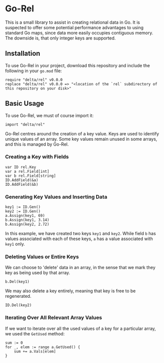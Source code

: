 # Go-Rel

This is a small library to assist in creating relational data in Go. 
It is suspected to offer some potential performance advantages to using standard Go maps, 
since data more easily occupies contiguous memory. 
The downside is, that only integer keys are supported. 

## Installation

To use Go-Rel in your project, download this repository and include the following in your `go.mod` file:

    require "delta/rel" v0.0.0
    replace "delta/rel" v0.0.0 => "<location of the `rel` subdirectory of this repository on your disk>"
    
## Basic Usage

To  use Go-Rel, we must of course import it:

    import "delta/rel"
    
Go-Rel centres around the creation of a key value. 
Keys are used to identify unique values of an array. 
Some key values remain unused in some arrays, and this is managed by Go-Rel.

### Creating a Key with Fields  

    var ID rel.Key
    var a rel.Field[int]
    var b rel.Field[string]
    ID.AddField(&a)
    ID.AddField(&b)
    
### Generating Key Values and Inserting Data

    key1 := ID.Gen()
    key2 := ID.Gen()
    a.Assign(key1, 69)
    b.Assign(key1, 3.14)
    b.Assign(key2, 2.72)
    
In this example, we have created two keys `key1` and `key2`. 
While field `b` has values associated with each of these keys, `a` has a value associated with `key1` only. 

### Deleting Values or Entire Keys

We can choose to 'delete' data in an array, in the sense that we mark they key as being used by that array. 

    b.Del(key1)
    
We may also delete a key entirely, meaning that key is free to be regenerated. 

    ID.Del(key2)
    
### Iterating Over All Relevant Array Values

If we want to iterate over all the used values of a key for a particular array,
we used the `GetUsed` method:

    sum := 0
    for _, elem := range a.GetUsed() {
        sum += a.Vals[elem] 
    }
    
